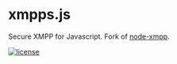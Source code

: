# xmpps.js

Secure XMPP for Javascript. Fork of [node-xmpp](https://github.com/node-xmpp/node-xmpp).

[![license](https://img.shields.io/github/license/node-xmpp/node-xmpp.svg?maxAge=2592000&style=flat-square)](https://raw.githubusercontent.com/node-xmpp/node-xmpp/master/LICENSE)

